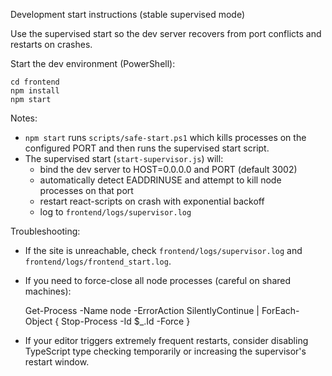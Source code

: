 Development start instructions (stable supervised mode)

Use the supervised start so the dev server recovers from port conflicts and restarts on crashes.

Start the dev environment (PowerShell):

    cd frontend
    npm install
    npm start

Notes:
- `npm start` runs `scripts/safe-start.ps1` which kills processes on the configured PORT and then runs the supervised start script.
- The supervised start (`start-supervisor.js`) will:
  - bind the dev server to HOST=0.0.0.0 and PORT (default 3002)
  - automatically detect EADDRINUSE and attempt to kill node processes on that port
  - restart react-scripts on crash with exponential backoff
  - log to `frontend/logs/supervisor.log`

Troubleshooting:
- If the site is unreachable, check `frontend/logs/supervisor.log` and `frontend/logs/frontend_start.log`.
- If you need to force-close all node processes (careful on shared machines):

    Get-Process -Name node -ErrorAction SilentlyContinue | ForEach-Object { Stop-Process -Id $_.Id -Force }

- If your editor triggers extremely frequent restarts, consider disabling TypeScript type checking temporarily or increasing the supervisor's restart window.
